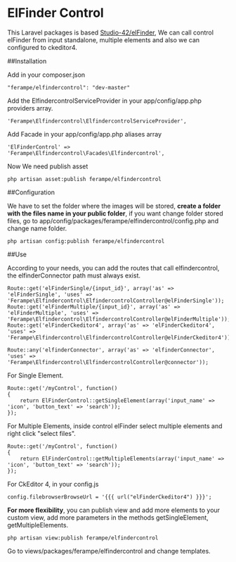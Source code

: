 ElFinder Control
===============

This Laravel packages is based [Studio-42/elFinder](https://github.com/Studio-42/elFinder), We can call control elFinder 
from input standalone, multiple elements and also we can configured to ckeditor4.

##Installation

Add in your composer.json

```
"ferampe/elfindercontrol": "dev-master"
```

Add the ElfindercontrolServiceProvider in your app/config/app.php providers array.

```
'Ferampe\Elfindercontrol\ElfindercontrolServiceProvider',
```

Add Facade in your app/config/app.php aliases array

```
'ElFinderControl' => 'Ferampe\Elfindercontrol\Facades\Elfindercontrol',
```

Now We need publish asset

```
php artisan asset:publish ferampe/elfindercontrol
```

##Configuration

We have to set the folder where the images will be stored, **create a folder with the files name in your public folder**, if you want change folder stored files, go to app/config/packages/ferampe/elfindercontrol/config.php and change name folder.

```
php artisan config:publish ferampe/elfindercontrol
```

##Use

According to your needs, you can add the routes that call elfindercontrol, the elfinderConnector path must always exist.

```
Route::get('elFinderSingle/{input_id}', array('as' => 'elFinderSingle', 'uses' => 'Ferampe\Elfindercontrol\ElfindercontrolController@elFinderSingle'));
Route::get('elFinderMultiple/{input_id}', array('as' => 'elFinderMultiple', 'uses' => 'Ferampe\Elfindercontrol\ElfindercontrolController@elFinderMultiple'));
Route::get('elFinderCkeditor4', array('as' => 'elFinderCkeditor4', 'uses' => 'Ferampe\Elfindercontrol\ElfindercontrolController@elFinderCkeditor4'));

Route::any('elfinderConnector', array('as' => 'elfinderConnector', 'uses' => 'Ferampe\Elfindercontrol\ElfindercontrolController@connector'));

```

For Single Element.

```
Route::get('/myControl', function() 
{
    return ElFinderControl::getSingleElement(array('input_name' => 'icon', 'button_text' => 'search'));
});
```

For Multiple Elements, inside control elFinder select multiple elements and right click "select files".

```
Route::get('/myControl', function() 
{
    return ElFinderControl::getMultipleElements(array('input_name' => 'icon', 'button_text' => 'search'));
});
```

For CkEditor 4, in your config.js

```
config.filebrowserBrowseUrl = '{{{ url("elFinderCkeditor4") }}}';
```

**For more flexibility**, you can publish view and add more elements to your custom view, add more parameters in the methods getSingleElement, getMultipleElements.

```
php artisan view:publish ferampe/elfindercontrol
```
Go to views/packages/ferampe/elfindercontrol and change templates.
